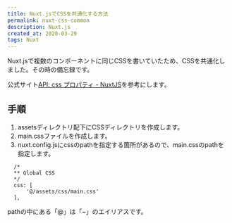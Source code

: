 ```yaml
---
title: Nuxt.jsでCSSを共通化する方法
permalink: nuxt-css-common
description: Nuxt.js
created_at: 2020-03-29
tags: Nuxt
---
```


Nuxt.jsで複数のコンポーネントに同じCSSを書いていたため、CSSを共通化しました。その時の備忘録です。  

公式サイト[API: css プロパティ - NuxtJS](https://ja.nuxtjs.org/api/configuration-css/)を参考にします。  

## 手順
1. assetsディレクトリ配下にCSSディレクトリを作成します。  
2. main.cssファイルを作成します。  
3. nuxt.config.jsにcssのpathを指定する箇所があるので、main.cssのpathを指定します。  

  
```
  /*
  ** Global CSS
  */
  css: [
      '@/assets/css/main.css'
  ],
```

pathの中にある「@」は「~」のエイリアスです。
